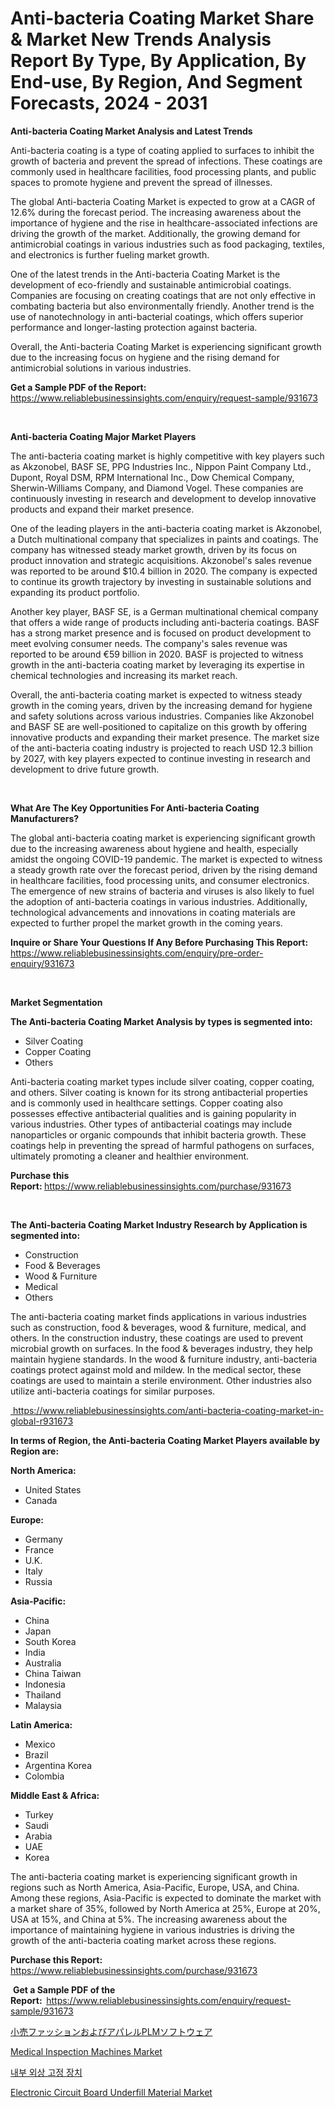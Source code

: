 <p><h1>Anti-bacteria Coating Market Share & Market New Trends Analysis Report By Type, By Application, By End-use, By Region, And Segment Forecasts, 2024 - 2031</h1></p><p><strong>Anti-bacteria Coating Market Analysis and Latest Trends</strong></p>
<p><p>Anti-bacteria coating is a type of coating applied to surfaces to inhibit the growth of bacteria and prevent the spread of infections. These coatings are commonly used in healthcare facilities, food processing plants, and public spaces to promote hygiene and prevent the spread of illnesses. </p><p>The global Anti-bacteria Coating Market is expected to grow at a CAGR of 12.6% during the forecast period. The increasing awareness about the importance of hygiene and the rise in healthcare-associated infections are driving the growth of the market. Additionally, the growing demand for antimicrobial coatings in various industries such as food packaging, textiles, and electronics is further fueling market growth.</p><p>One of the latest trends in the Anti-bacteria Coating Market is the development of eco-friendly and sustainable antimicrobial coatings. Companies are focusing on creating coatings that are not only effective in combating bacteria but also environmentally friendly. Another trend is the use of nanotechnology in anti-bacterial coatings, which offers superior performance and longer-lasting protection against bacteria.</p><p>Overall, the Anti-bacteria Coating Market is experiencing significant growth due to the increasing focus on hygiene and the rising demand for antimicrobial solutions in various industries.</p></p>
<p><strong>Get a Sample PDF of the Report:&nbsp;</strong> <a href="https://www.reliablebusinessinsights.com/enquiry/request-sample/931673">https://www.reliablebusinessinsights.com/enquiry/request-sample/931673</a></p>
<p>&nbsp;</p>
<p><strong>Anti-bacteria Coating Major Market Players</strong></p>
<p><p>The anti-bacteria coating market is highly competitive with key players such as Akzonobel, BASF SE, PPG Industries Inc., Nippon Paint Company Ltd., Dupont, Royal DSM, RPM International Inc., Dow Chemical Company, Sherwin-Williams Company, and Diamond Vogel. These companies are continuously investing in research and development to develop innovative products and expand their market presence.</p><p>One of the leading players in the anti-bacteria coating market is Akzonobel, a Dutch multinational company that specializes in paints and coatings. The company has witnessed steady market growth, driven by its focus on product innovation and strategic acquisitions. Akzonobel's sales revenue was reported to be around $10.4 billion in 2020. The company is expected to continue its growth trajectory by investing in sustainable solutions and expanding its product portfolio.</p><p>Another key player, BASF SE, is a German multinational chemical company that offers a wide range of products including anti-bacteria coatings. BASF has a strong market presence and is focused on product development to meet evolving consumer needs. The company's sales revenue was reported to be around €59 billion in 2020. BASF is projected to witness growth in the anti-bacteria coating market by leveraging its expertise in chemical technologies and increasing its market reach.</p><p>Overall, the anti-bacteria coating market is expected to witness steady growth in the coming years, driven by the increasing demand for hygiene and safety solutions across various industries. Companies like Akzonobel and BASF SE are well-positioned to capitalize on this growth by offering innovative products and expanding their market presence. The market size of the anti-bacteria coating industry is projected to reach USD 12.3 billion by 2027, with key players expected to continue investing in research and development to drive future growth.</p></p>
<p>&nbsp;</p>
<p><strong>What Are The Key Opportunities For Anti-bacteria Coating Manufacturers?</strong></p>
<p><p>The global anti-bacteria coating market is experiencing significant growth due to the increasing awareness about hygiene and health, especially amidst the ongoing COVID-19 pandemic. The market is expected to witness a steady growth rate over the forecast period, driven by the rising demand in healthcare facilities, food processing units, and consumer electronics. The emergence of new strains of bacteria and viruses is also likely to fuel the adoption of anti-bacteria coatings in various industries. Additionally, technological advancements and innovations in coating materials are expected to further propel the market growth in the coming years.</p></p>
<p><strong>Inquire or Share Your Questions If Any Before Purchasing This Report:</strong> <a href="https://www.reliablebusinessinsights.com/enquiry/pre-order-enquiry/931673">https://www.reliablebusinessinsights.com/enquiry/pre-order-enquiry/931673</a></p>
<p>&nbsp;</p>
<p><strong>Market Segmentation</strong></p>
<p><strong>The Anti-bacteria Coating Market Analysis by types is segmented into:</strong></p>
<p><ul><li>Silver Coating</li><li>Copper Coating</li><li>Others</li></ul></p>
<p><p>Anti-bacteria coating market types include silver coating, copper coating, and others. Silver coating is known for its strong antibacterial properties and is commonly used in healthcare settings. Copper coating also possesses effective antibacterial qualities and is gaining popularity in various industries. Other types of antibacterial coatings may include nanoparticles or organic compounds that inhibit bacteria growth. These coatings help in preventing the spread of harmful pathogens on surfaces, ultimately promoting a cleaner and healthier environment.</p></p>
<p><strong>Purchase this Report:&nbsp;</strong><a href="https://www.reliablebusinessinsights.com/purchase/931673">https://www.reliablebusinessinsights.com/purchase/931673</a></p>
<p>&nbsp;</p>
<p><strong>The Anti-bacteria Coating Market Industry Research by Application is segmented into:</strong></p>
<p><ul><li>Construction</li><li>Food & Beverages</li><li>Wood & Furniture</li><li>Medical</li><li>Others</li></ul></p>
<p><p>The anti-bacteria coating market finds applications in various industries such as construction, food & beverages, wood & furniture, medical, and others. In the construction industry, these coatings are used to prevent microbial growth on surfaces. In the food & beverages industry, they help maintain hygiene standards. In the wood & furniture industry, anti-bacteria coatings protect against mold and mildew. In the medical sector, these coatings are used to maintain a sterile environment. Other industries also utilize anti-bacteria coatings for similar purposes.</p></p>
<p><a href="https://www.reliablebusinessinsights.com/anti-bacteria-coating-market-in-global-r931673">&nbsp;https://www.reliablebusinessinsights.com/anti-bacteria-coating-market-in-global-r931673</a></p>
<p><strong>In terms of Region, the Anti-bacteria Coating Market Players available by Region are:</strong></p>
<p>
    <p> <strong> North America: </strong>
        <ul>
            <li>United States</li>
            <li>Canada</li>
        </ul>
        </p> 
    <p> <strong> Europe: </strong>
        <ul>
            <li>Germany</li>
            <li>France</li>
            <li>U.K.</li>
            <li>Italy</li>
            <li>Russia</li>
        </ul>
        </p> 
    <p> <strong> Asia-Pacific: </strong>
        <ul>
            <li>China</li>
            <li>Japan</li>
            <li>South Korea</li>
            <li>India</li>
            <li>Australia</li>
            <li>China Taiwan</li>
            <li>Indonesia</li>
            <li>Thailand</li>
            <li>Malaysia</li>
        </ul>
        </p> 
    <p> <strong> Latin America: </strong>
        <ul>
            <li>Mexico</li>
            <li>Brazil</li>
            <li>Argentina Korea</li>
            <li>Colombia</li>
        </ul>
        </p> 
    <p> <strong> Middle East & Africa: </strong>
        <ul>
            <li>Turkey</li>
            <li>Saudi</li>
            <li>Arabia</li>
            <li>UAE</li>
            <li>Korea</li>
        </ul>
    </p>
    </p>
<p><p>The anti-bacteria coating market is experiencing significant growth in regions such as North America, Asia-Pacific, Europe, USA, and China. Among these regions, Asia-Pacific is expected to dominate the market with a market share of 35%, followed by North America at 25%, Europe at 20%, USA at 15%, and China at 5%. The increasing awareness about the importance of maintaining hygiene in various industries is driving the growth of the anti-bacteria coating market across these regions.</p></p>
<p><strong>Purchase this Report: </strong><a href="https://www.reliablebusinessinsights.com/purchase/931673">https://www.reliablebusinessinsights.com/purchase/931673</a></p>
<p>&nbsp;<strong>Get a Sample PDF of the Report:&nbsp;&nbsp;</strong><a href="https://www.reliablebusinessinsights.com/enquiry/request-sample/931673">https://www.reliablebusinessinsights.com/enquiry/request-sample/931673</a></p>
<p><strong></strong></p>
<p><p><a href="https://github.com/KenyonJohns/Market-Research-Report-List-1/blob/main/700924884013.md">小売ファッションおよびアパレルPLMソフトウェア</a></p><p><a href="https://github.com/barbarakss89/Market-Research-Report-List-1/blob/main/medical-inspection-machines-market.md">Medical Inspection Machines Market</a></p><p><a href="https://github.com/DavidRobb19/Market-Research-Report-List-1/blob/main/423076177917.md">내부 외상 고정 장치</a></p><p><a href="https://github.com/nicholepatriciadoylenwnrjr0/Market-Research-Report-List-2/blob/main/electronic-circuit-board-underfill-material-market.md">Electronic Circuit Board Underfill Material Market</a></p></p>